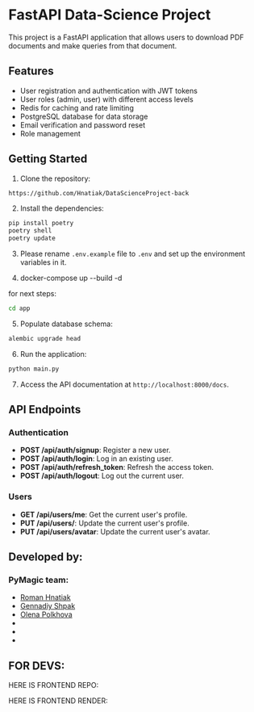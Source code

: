 # FastAPI Data-Science Project

This project is a FastAPI application that allows users to download PDF documents and make queries from that document.

## Features

- User registration and authentication with JWT tokens
- User roles (admin, user) with different access levels
- Redis for caching and rate limiting
- PostgreSQL database for data storage
- Email verification and password reset
- Role management

## Getting Started

1. Clone the repository:

```bash
https://github.com/Hnatiak/DataScienceProject-back
```

2. Install the dependencies:

```bash
pip install poetry
poetry shell
poetry update
```

3. Please rename `.env.example` file to `.env` and set up the environment variables in it.

4. docker-compose up --build -d

for next steps:

```bash
cd app
```

5. Populate database schema:

```bash
alembic upgrade head
```

6. Run the application:

```bash
python main.py
```

7. Access the API documentation at `http://localhost:8000/docs`.

## API Endpoints

### Authentication

- **POST /api/auth/signup**: Register a new user.
- **POST /api/auth/login**: Log in an existing user.
- **POST /api/auth/refresh_token**: Refresh the access token.
- **POST /api/auth/logout**: Log out the current user.

### Users

- **GET /api/users/me**: Get the current user's profile.
- **PUT /api/users/**: Update the current user's profile.
- **PUT /api/users/avatar**: Update the current user's avatar.

## Developed by:

### PyMagic team:

- [Roman Hnatiak](https://github.com/Hnatiak)
- [Gennadiy Shpak](https://github.com/gyshpak)
- [Olena Polkhova](https://github.com/ElenaPolkhovaS)
- 
- 
- 

## FOR DEVS:

HERE IS FRONTEND REPO: 

HERE IS FRONTEND RENDER: 

&#xa0;
